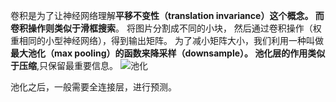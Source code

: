 
卷积是为了让神经网络理解**平移不变性（translation invariance）**这个概念。
而卷积操作则类似于**滑框搜索**。
将图片分割成不同的小块，
然后通过卷积操作（权重相同的小型神经网络），得到输出矩阵。
为了减小矩阵大小，我们利用一种叫做**最大池化（max pooling）**的函数来降采样（downsample）。
池化层的作用类似于**压缩**,只保留最重要信息。
![池化](https://pic2.zhimg.com/80/v2-c6a065c1c19cf0da251042aee207de01_hd.jpg "池化")

池化之后，一般需要全连接层，进行预测。
